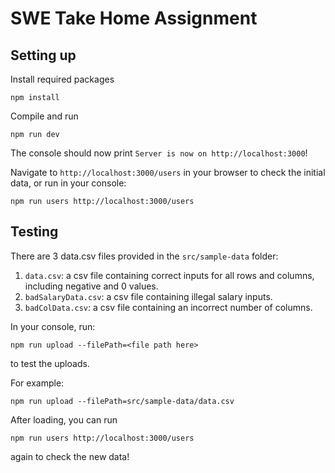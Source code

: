 # SWE Take Home Assignment

## Setting up

Install required packages

```
npm install
```

Compile and run

```
npm run dev
```

The console should now print `Server is now on http://localhost:3000`!

Navigate to `http://localhost:3000/users` in your browser to check the initial
data, or run in your console:

```
npm run users http://localhost:3000/users
```

## Testing

There are 3 data.csv files provided in the `src/sample-data` folder:

1. `data.csv`: a csv file containing correct inputs for all rows and columns,
   including negative and 0 values.
2. `badSalaryData.csv`: a csv file containing illegal salary inputs.
3. `badColData.csv`: a csv file containing an incorrect number of columns.

In your console, run:

```
npm run upload --filePath=<file path here>
```

to test the uploads.

For example:

```
npm run upload --filePath=src/sample-data/data.csv
```

After loading, you can run

```
npm run users http://localhost:3000/users
```

again to check the new data!
